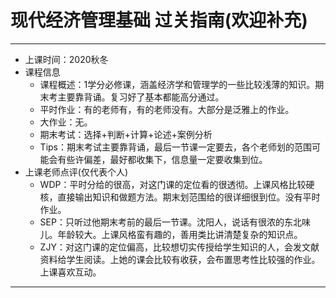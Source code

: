 # 现代经济管理基础      过关指南(欢迎补充)
------------
- 上课时间：2020秋冬
- 课程信息
  - 课程概述：1学分必修课，涵盖经济学和管理学的一些比较浅薄的知识。期末考主要靠背诵。复习好了基本都能高分通过。
  - 平时作业：有的老师有，有的老师没有。大部分是泛雅上的作业。
  - 大作业：无。
  - 期末考试：选择+判断+计算+论述+案例分析
  - Tips：期末考试主要靠背诵，最后一节课一定要去，各个老师划的范围可能会有些许偏差，最好都收集下，信息量一定要收集到位。
- 上课老师点评(仅代表个人)
  - WDP：平时分给的很高，对这门课的定位看的很透彻。上课风格比较硬核，直接输出知识和做题方法。期末划范围给的很详细很到位。没有平时作业。
  - SEP：只听过他期末考前的最后一节课。沈阳人，说话有很浓的东北味儿。年龄较大。上课风格蛮有趣的，善用类比讲清楚复杂的知识点。
  - ZJY：对这门课的定位偏高，比较想切实传授给学生知识的人，会发文献资料给学生阅读。上她的课会比较有收获，会布置思考性比较强的作业。上课喜欢互动。
 -------
